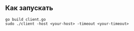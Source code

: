 ## Как запускать

```shell
go build client.go
sudo ./client -host <your-host> -timeout <your-timeout>
```